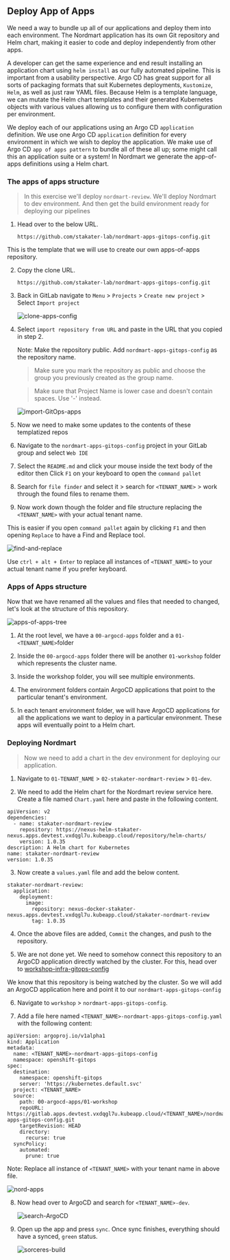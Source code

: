 ## Deploy App of Apps

We need a way to bundle up all of our applications and deploy them into each environment. The Nordmart application has its own Git repository and Helm chart, making it easier to code and deploy independently from other apps.

A developer can get the same experience and end result installing an application chart using `helm install` as our fully automated pipeline. This is important from a usability perspective. Argo CD has great support for all sorts of packaging formats that suit Kubernetes deployments, `Kustomize`, `Helm`, as well as just raw YAML files. Because Helm is a template language, we can mutate the Helm chart templates and their generated Kubernetes objects with various values allowing us to configure them with configuration per environment.

We deploy each of our applications using an Argo CD `application` definition. We use one Argo CD `application` definition for every environment in which we wish to deploy the application. We make use of Argo CD `app of apps pattern` to bundle all of these all up; some might call this an application suite or a system! In Nordmart we generate the app-of-apps definitions using a Helm chart.

### The apps of apps structure

> In this exercise we'll deploy `nordmart-review`. We'll deploy Nordmart to dev environment. And then get the build environment ready for deploying our pipelines

1. Head over to the below URL.

   ```https://github.com/stakater-lab/nordmart-apps-gitops-config.git```
    
This is the template that we will use to create our own apps-of-apps repository.
 

2. Copy the clone URL.

   ```https://github.com/stakater-lab/nordmart-apps-gitops-config.git```
 

3. Back in GitLab navigate to `Menu` > `Projects` > `Create new project` > Select `Import project`

   ![clone-apps-config](images/clone-apps-config.png)


4. Select `import repository from URL` and paste in the URL that you copied in step 2. 

   Note: Make the repository public. Add `nordmart-apps-gitops-config` as the repository name. 
   > Make sure you mark the repository as public and choose the group you previously created as the group name.

   > Make sure that Project Name is lower case and doesn't contain spaces. Use '-' instead.

   ![import-GitOps-apps](images/import-gitops-apps.png)

5. Now we need to make some updates to the contents of these templatized repos

6. Navigate to the `nordmart-apps-gitops-config` project in your GitLab group and select `Web IDE`

7. Select the `README.md` and click your mouse inside the text body of the editor then Click `F1` on your keyboard to open the `command pallet` 

8. Search for `file finder` and select it > search for `<TENANT_NAME>` > work through the found files to rename them.

9. Now work down though the folder and file structure replacing the `<TENANT_NAME>` with your actual tenant name.  

  This is easier if you open `command pallet` again by clicking `F1` and then opening `Replace` to have a Find and Replace tool.

   ![find-and-replace](images/find-and-replace.png)

  Use `ctrl + alt + Enter` to replace all instances of `<TENANT_NAME>` to your actual tenant name if you prefer keyboard.


### Apps of Apps structure

Now that we have renamed all the values and files that needed to changed, let's look at the structure of this repository.

  ![apps-of-apps-tree](images/apps-of-apps-tree.png)

1. At the root level, we have a `00-argocd-apps` folder and a `01-<TENANT_NAME>`folder

2. Inside the `00-argocd-apps` folder there will be another `01-workshop` folder which represents the cluster name.

3. Inside the workshop folder, you will see multiple environments.

4. The environment folders contain ArgoCD applications that point to the particular tenant's environment.

5. In each tenant environment folder, we will have ArgoCD applications for all the applications we want to deploy in a particular environment. These apps will eventually point to a Helm chart.


### Deploying Nordmart


> Now we need to add a chart in the dev environment for deploying our application.

1. Navigate to `01-TENANT_NAME` > `02-stakater-nordmart-review` > `01-dev`.

2. We need to add the Helm chart for the Nordmart review service here. Create a file named `Chart.yaml` here and paste in the following content.

```
apiVersion: v2
dependencies:
  - name: stakater-nordmart-review
    repository: https://nexus-helm-stakater-nexus.apps.devtest.vxdqgl7u.kubeapp.cloud/repository/helm-charts/
    version: 1.0.35
description: A Helm chart for Kubernetes
name: stakater-nordmart-review
version: 1.0.35

```

3. Now create a `values.yaml` file and add the below content. 

```
stakater-nordmart-review:
  application:
    deployment:
      image:
        repository: nexus-docker-stakater-nexus.apps.devtest.vxdqgl7u.kubeapp.cloud/stakater-nordmart-review
        tag: 1.0.35

```
4. Once the above files are added, `Commit` the changes, and push to the repository.

5. We are not done yet. We need to somehow connect this repository to an ArgoCD application directly watched by the cluster. For this, head over to [workshop-infra-gitops-config](https://gitlab.apps.devtest.vxdqgl7u.kubeapp.cloud/stakater/workshop-infra-gitops-config)

We know that this repository is being watched by the cluster. So we will add an ArgoCD application here and point it to our `nordmart-apps-gitops-config`

6. Navigate to `workshop` > `nordmart-apps-gitops-config`.
 
7. Add a file here named `<TENANT_NAME>-nordmart-apps-gitops-config.yaml` with the following content:

```
apiVersion: argoproj.io/v1alpha1
kind: Application
metadata:
  name: <TENANT_NAME>-nordmart-apps-gitops-config
  namespace: openshift-gitops
spec:
  destination:
    namespace: openshift-gitops
    server: 'https://kubernetes.default.svc'
  project: <TENANT_NAME>
  source:
    path: 00-argocd-apps/01-workshop
    repoURL: https://gitlab.apps.devtest.vxdqgl7u.kubeapp.cloud/<TENANT_NAME>/nordmart-apps-gitops-config.git
    targetRevision: HEAD
    directory:
      recurse: true
  syncPolicy:
    automated:
      prune: true

```
Note: Replace all instance of `<TENANT_NAME>` with your tenant name in above file.

![nord-apps](images/nord-apps.png)

8. Now head over to ArgoCD and search for `<TENANT_NAME>-dev`.


   ![search-ArgoCD](images/sorcerers-dev.png)


9. Open up the app and press `sync`. Once sync finishes, everything should have a synced, `green` status. 


   ![sorceres-build](images/sorcerers-build.png)
